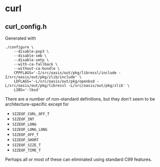 # curl

## curl_config.h
Generated with

	./configure \
		--disable-pop3 \
		--disable-smb \
		--disable-smtp \
		--with-ca-fallback \
		--without-ca-bundle \
		CPPFLAGS='-I/src/oasis/out/pkg/libressl/include -I/src/oasis/out/pkg/zlib/include' \
		LDFLAGS='-L/src/oasis/out/pkg/openbsd -L/src/oasis/out/pkg/libressl -L/src/oasis/out/pkg/zlib' \
		LIBS='-lbsd'

There are a number of non-standard definitions, but they don't seem to be
architecture-specific except for

- `SIZEOF_CURL_OFF_T`
- `SIZEOF_INT`
- `SIZEOF_LONG`
- `SIZEOF_LONG_LONG`
- `SIZEOF_OFF_T`
- `SIZEOF_SHORT`
- `SIZEOF_SIZE_T`
- `SIZEOF_TIME_T`

Perhaps all or most of these can eliminated using standard C99 features.
